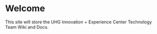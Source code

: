 # Welcome
This site will store the UHG Innovation + Experience Center Technology Team Wiki and Docs.

